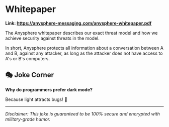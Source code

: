 # Whitepaper

**Link: https://anysphere-messaging.com/anysphere-whitepaper.pdf**

The Anysphere whitepaper describes our exact threat model and how we achieve security against threats in the model.

In short, Anysphere protects all information about a conversation between A and B, against any attacker, as long as the attacker does not have access to A's or B's computers.

## 🎭 Joke Corner

**Why do programmers prefer dark mode?**

Because light attracts bugs! 🐛

---

*Disclaimer: This joke is guaranteed to be 100% secure and encrypted with military-grade humor.*
